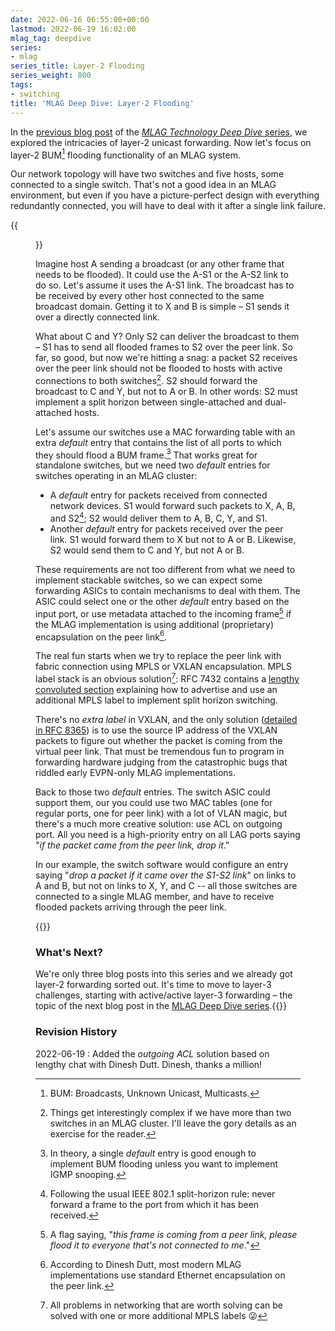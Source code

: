 ```yaml
---
date: 2022-06-16 06:55:00+00:00
lastmod: 2022-06-19 16:02:00
mlag_tag: deepdive
series:
- mlag
series_title: Layer-2 Flooding
series_weight: 800
tags:
- switching
title: 'MLAG Deep Dive: Layer-2 Flooding'
---
```

In the [previous blog post](/2022/06/mlag-deep-dive-mac-learning/) of the [*MLAG Technology Deep Dive* series](/series/mlag.html#technology-deep-dive), we explored the intricacies of layer-2 unicast forwarding. Now let's focus on layer-2 BUM[^BUM] flooding functionality of an MLAG system. 

Our network topology will have two switches and five hosts, some connected to a single switch. That's not a good idea in an MLAG environment, but even if you have a picture-perfect design with everything redundantly connected, you will have to deal with it after a single link failure.
<!--more-->
{{<figure src="/2022/06/MLAG-topology.jpg" caption="Simple MLAG topology">}}

[^BUM]: BUM: Broadcasts, Unknown Unicast, Multicasts.

Imagine host A sending a broadcast (or any other frame that needs to be flooded). It could use the A-S1 or the A-S2 link to do so. Let's assume it uses the A-S1 link. The broadcast has to be received by every other host connected to the same broadcast domain. Getting it to X and B is simple – S1 sends it over a directly connected link.

What about C and Y? Only S2 can deliver the broadcast to them – S1 has to send all flooded frames to S2 over the peer link. So far, so good, but now we're hitting a snag: a packet S2 receives over the peer link should not be flooded to hosts with active connections to both switches[^M1]. S2 should forward the broadcast to C and Y, but not to A or B. In other words: S2 must implement a split horizon between single-attached and dual-attached hosts.

[^M1]: Things get interestingly complex if we have more than two switches in an MLAG cluster. I'll leave the gory details as an exercise for the reader.

Let's assume our switches use a MAC forwarding table with an extra _default_ entry that contains the list of all ports to which they should flood a BUM frame.[^DF] That works great for standalone switches, but we need two _default_ entries for switches operating in an MLAG cluster:

[^DF]: In theory, a single _default_ entry is good enough to implement BUM flooding unless you want to implement IGMP snooping.

* A _default_ entry for packets received from connected network devices. S1 would forward such packets to X, A, B, and S2[^IEEESH]; S2 would deliver them to A, B, C, Y, and S1.
* Another _default_ entry for packets received over the peer link. S1 would forward them to X but not to A or B. Likewise, S2 would send them to C and Y, but not A or B.

[^IEEESH]: Following the usual IEEE 802.1 split-horizon rule: never forward a frame to the port from which it has been received.

These requirements are not too different from what we need to implement stackable switches, so we can expect some forwarding ASICs to contain mechanisms to deal with them. The ASIC could select one or the other _default_ entry based on the input port, or use metadata attached to the incoming frame[^PF] if the MLAG implementation is using additional (proprietary) encapsulation on the peer link[^PE].

[^PF]: A flag saying, "_this frame is coming from a peer link, please flood it to everyone that's not connected to me_."

[^PE]: According to Dinesh Dutt, most modern MLAG implementations use standard Ethernet encapsulation on the peer link.

The real fun starts when we try to replace the peer link with fabric connection using MPLS or VXLAN encapsulation. MPLS label stack is an obvious solution[^ML]: RFC 7432 contains a [lengthy convoluted section](https://datatracker.ietf.org/doc/html/rfc7432#section-8.3) explaining how to advertise and use an additional MPLS label to implement split horizon switching. 

There's no _extra label_ in VXLAN, and the only solution ([detailed in RFC 8365](https://datatracker.ietf.org/doc/html/rfc8365#section-8.3.1)) is to use the source IP address of the VXLAN packets to figure out whether the packet is coming from the virtual peer link. That must be tremendous fun to program in forwarding hardware judging from the catastrophic bugs that riddled early EVPN-only MLAG implementations.

Back to those two _default_ entries. The switch ASIC could support them, our you could use two MAC tables (one for regular ports, one for peer link) with a lot of VLAN magic, but there's a much more creative solution: use ACL on outgoing port. All you need is a high-priority entry on all LAG ports saying "_if the packet came from the peer link, drop it_."

In our example, the switch software would configure an entry saying "_drop a packet if it came over the S1-S2 link_" on links to A and B, but not on links to X, Y, and C -- all those switches are connected to a single MLAG member, and have to receive flooded packets arriving through the peer link.

[^ML]: All problems in networking that are worth solving can be solved with one or more additional MPLS labels 😜

{{<next-in-series page="/posts/2022/06/mlag-active-active-layer3.md">}}
### What's Next?

We're only three blog posts into this series and we already got layer-2 forwarding sorted out. It's time to move to layer-3 challenges, starting with active/active layer-3 forwarding – the topic of the next blog post in the [MLAG Deep Dive series](/series/mlag.html#technology-deep-dive).{{</next-in-series>}}

### Revision History

2022-06-19
: Added the _outgoing ACL_ solution based on lengthy chat with Dinesh Dutt. Dinesh, thanks a million!
